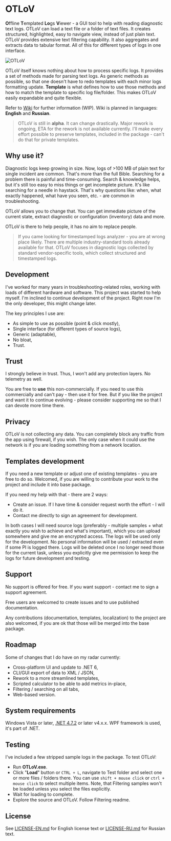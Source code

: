 # OTLoV

**O**ffline **T**emplated **Lo**gs **V**iewer - a GUI tool to help with reading diagnostic text logs. OTLoV can load a text file or a folder of text files. It creates structured, highlighted, easy to navigate view, instead of just plain text. OTLoV provides extensive text filtering capability. It also aggregates and extracts data to tabular format. All of this for different types of logs in one interface.

![OTLoV](/../../wiki/OTLoV.jpg)

OTLoV itself knows nothing about how to process specific logs. It provides a set of methods made for parsing text logs. As generic methods as possible, so that one doesn't have to redo templates with each minor logs formatting update. **Template** is what defines how to use those methods and how to match the template to specific log file/folder. This makes OTLoV easily expandable and quite flexible.

Refer to [Wiki](/../../wiki) for further information (WIP). Wiki is planned in languages: **English** and **Russian**.

>OTLoV is still in **alpha**. It can change drastically. Major rework is ongoing, ETA for the rework is not available currently. I'll make every effort possible to preserve templates, included in the package - can't do that for private templates.

## Why use it?

Diagnostic logs keep growing in size. Now, logs of >100 MB of plain text for single incident are common. That's more than the full Bible. Searching for a problem there is painful and time-consuming. Search & knowledge helps, but it's still too easy to miss things or get incomplete picture. It's like searching for a needle in haystack. That's why questions like: when, what exactly happened, what have you seen, etc. - are common in troubleshooting.

OTLoV allows you to change that. You can get immediate picture of the current state, extract diagnostic or configuration (inventory) data and more.

OTLoV is there to help people, it has no aim to replace people.

> If you came looking for timestamped logs analyzer - you are at wrong place likely. There are multiple industry-standard tools already available for that. OTLoV focuses in diagnostic logs collected by standard vendor-specific tools, which collect structured and timestamped logs.

## Development

I've worked for many years in troubleshooting-related roles, working with loads of different hardware and software. This project was started to help myself. I'm inclined to continue development of the project. Right now I'm the only developer, this might change later.

The key principles I use are:

* As simple to use as possible (point & click mostly),
* Single interface (for different types of source logs),
* Generic (adaptable),
* No bloat,
* Trust.

## Trust

I strongly believe in trust. Thus, I won't add any protection layers. No telemetry as well.

You are free to **use** this non-commercially. If you need to use this commercially and can't pay - then use it for free. But if you like the project and want it to continue evolving - please consider supporting me so that I can devote more time there.

## Privacy

OTLoV is not collecting any data. You can completely block any traffic from the app using firewall, if you wish. The only case when it could use the network is if you are loading something from a network location.

## Templates development

If you need a new template or adjust one of existing templates - you are free to do so. Welcomed, if you are willing to contribute your work to the project and include it into base package.

If you need my help with that - there are 2 ways:

* Create an issue. If I have time & consider request worth the effort - I will do it.
* Contact me directly to sign an agreement for development.

In both cases I will need source logs (preferably - multiple samples + what exactly you wish to achieve and what's important), which you can upload somewhere and give me an encrypted access. The logs will be used only for the development. No personal information will be used / extracted even if some PI is logged there. Logs will be deleted once I no longer need those for the current task, unless you explicitly give me permission to keep the logs for future development and testing.

## Support

No support is offered for free. If you want support - contact me to sign a support agreement.

Free users are welcomed to create issues and to use published documentation.

Any contributions (documentation, templates, localization) to the project are also welcomed, if you are ok that those will be merged into the base package.

## Roadmap

Some of changes that I do have on my radar currently:

* Cross-platform UI and update to .NET 6,
* CLI/GUI export of data to XML / JSON,
* Rework to a more streamlined templates,
* Scripted calculator to be able to add metrics in-place,
* Filtering / searching on all tabs,
* Web-based version.

## System requirements

Windows Vista or later, [.NET 4.7.2](https://dotnet.microsoft.com/download/dotnet-framework) or later v4.x.x. WPF framework is used, it's part of .NET.

## Testing

I've included a few stripped sample logs in the package. To test OTLoV:

* Run **OTLoV.exe**.
* Click "**Load**" button or `CTRL + L`, navigate to Test folder and select one or more files / folders there. You can use `shift + mouse click` or `ctrl + mouse click` to select multiple items. Note, that Filtering samples won't be loaded unless you select the files explicitly.
* Wait for loading to complete.
* Explore the source and OTLoV. Follow Filtering readme.

## License

See [LICENSE-EN.md](LICENSE-EN.md) for English license text or [LICENSE-RU.md](LICENSE-RU.md) for Russian text.
